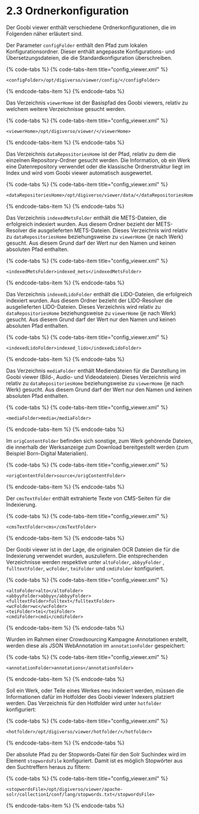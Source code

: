 # 2.3 Ordnerkonfiguration

Der Goobi viewer enthält verschiedene Ordnerkonfigurationen, die im Folgenden näher erläutert sind.

Der Parameter `configFolder` enthält den Pfad zum lokalen Konfigurationsordner. Dieser enthält angepasste Konfigurations- und Übersetzungsdateien, die die Standardkonfiguration überschreiben.

{% code-tabs %}
{% code-tabs-item title="config\_viewer.xml" %}
```markup
<configFolder>/opt/digiverso/viewer/config/</configFolder>
```
{% endcode-tabs-item %}
{% endcode-tabs %}

Das Verzeichnis `viewerHome` ist der Basispfad des Goobi viewers, relativ zu welchem weitere Verzeichnisse gesucht werden.

{% code-tabs %}
{% code-tabs-item title="config\_viewer.xml" %}
```markup
<viewerHome>/opt/digiverso/viewer/</viewerHome>
```
{% endcode-tabs-item %}
{% endcode-tabs %}

Das Verzeichnis `dataRepositoriesHome` ist der Pfad, relativ zu dem die einzelnen Repository-Ordner gesucht werden. Die Information, ob ein Werk eine Datenrepository verwendet oder die klassische Ordnerstruktur liegt im Index und wird vom Goobi viewer automatisch ausgewertet.

{% code-tabs %}
{% code-tabs-item title="config\_viewer.xml" %}
```markup
<dataRepositoriesHome>/opt/digiverso/viewer/data/</dataRepositoriesHome>
```
{% endcode-tabs-item %}
{% endcode-tabs %}

Das Verzeichnis `indexedMetsFolder` enthält die METS-Dateien, die erfolgreich indexiert wurden. Aus diesem Ordner bezieht der METS-Resolver die ausgelieferten METS-Dateien. Dieses Verzeichnis wird relativ zu `dataRepositoriesHome` beziehungsweise zu `viewerHome` \(je nach Werk\) gesucht. Aus diesem Grund darf der Wert nur den Namen und keinen absoluten Pfad enthalten.

{% code-tabs %}
{% code-tabs-item title="config\_viewer.xml" %}
```markup
<indexedMetsFolder>indexed_mets</indexedMetsFolder>
```
{% endcode-tabs-item %}
{% endcode-tabs %}

Das Verzeichnis `indexedLidoFolder` enthält die LIDO-Dateien, die erfolgreich indexiert wurden. Aus diesem Ordner bezieht der LIDO-Resolver die ausgelieferten LIDO-Dateien. Dieses Verzeichnis wird relativ zu `dataRepositoriesHome` beziehungsweise zu `viewerHome` \(je nach Werk\) gesucht. Aus diesem Grund darf der Wert nur den Namen und keinen absoluten Pfad enthalten.

{% code-tabs %}
{% code-tabs-item title="config\_viewer.xml" %}
```markup
<indexedLidoFolder>indexed_lido</indexedLidoFolder>
```
{% endcode-tabs-item %}
{% endcode-tabs %}

Das Verzeichnis `mediaFolder` enthält Mediendateien für die Darstellung im Goobi viewer \(Bild-, Audio- und Videodateien\). Dieses Verzeichnis wird relativ zu `dataRepositoriesHome` beziehungsweise zu `viewerHome` \(je nach Werk\) gesucht. Aus diesem Grund darf der Wert nur den Namen und keinen absoluten Pfad enthalten.

{% code-tabs %}
{% code-tabs-item title="config\_viewer.xml" %}
```markup
<mediaFolder>media</mediaFolder>
```
{% endcode-tabs-item %}
{% endcode-tabs %}

Im `origContentFolder` befinden sich sonstige, zum Werk gehörende Dateien, die innerhalb der Werksanzeige zum Download bereitgestellt werden \(zum Beispiel Born-Digital Materialien\).

{% code-tabs %}
{% code-tabs-item title="config\_viewer.xml" %}
```markup
<origContentFolder>source</origContentFolder>
```
{% endcode-tabs-item %}
{% endcode-tabs %}

Der `cmsTextFolder` enthält extrahierte Texte von CMS-Seiten für die Indexierung.

{% code-tabs %}
{% code-tabs-item title="config\_viewer.xml" %}
```markup
<cmsTextFolder>cms</cmsTextFolder>
```
{% endcode-tabs-item %}
{% endcode-tabs %}

Der Goobi viewer ist in der Lage, die originalen OCR Dateien die für die Indexierung verwendet wurden, auszuliefern. Die entsprechenden Verzeichnisse werden respektive unter `altoFolder`, `abbyyFolder` , `fulltextFolder`, `wcFolder`, `teiFolder` und `cmdiFolder` konfiguriert.

{% code-tabs %}
{% code-tabs-item title="config\_viewer.xml" %}
```markup
<altoFolder>alto</altoFolder>
<abbyyFolder>abbyy</abbyyFolder>
<fulltextFolder>fulltext</fulltextFolder>
<wcFolder>wc</wcFolder>
<teiFolder>tei</teiFolder>
<cmdiFolder>cmdi</cmdiFolder>
```
{% endcode-tabs-item %}
{% endcode-tabs %}

Wurden im Rahmen einer Crowdsourcing Kampagne Annotationen erstellt, werden diese als JSON WebAnnotation im `annotationFolder` gespeichert:

{% code-tabs %}
{% code-tabs-item title="config\_viewer.xml" %}
```markup
<annotationFolder>annotations</annotationFolder>
```
{% endcode-tabs-item %}
{% endcode-tabs %}

Soll ein Werk, oder Teile eines Werkes neu indexiert werden, müssen die Informationen dafür im Hotfolder des Goobi viewer Indexers platziert werden. Das Verzeichnis für den Hotfolder wird unter `hotfolder` konfiguriert:

{% code-tabs %}
{% code-tabs-item title="config\_viewer.xml" %}
```markup
<hotfolder>/opt/digiverso/viewer/hotfolder/</hotfolder>
```
{% endcode-tabs-item %}
{% endcode-tabs %}

Der absolute Pfad zu der Stopwords-Datei für den Solr Suchindex wird im Element `stopwordsFile` konfiguriert. Damit ist es möglich Stopwörter aus den Suchtreffern heraus zu filtern:

{% code-tabs %}
{% code-tabs-item title="config\_viewer.xml" %}
```markup
<stopwordsFile>/opt/digiverso/viewer/apache-solr/collection1/conf/lang/stopwords.txt</stopwordsFile>
```
{% endcode-tabs-item %}
{% endcode-tabs %}



